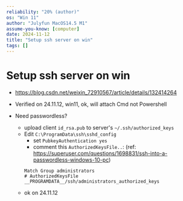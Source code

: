 ```yaml
---
reliability: "20% (author)"
os: "Win 11"
author: "Julyfun MacOS14.5 M1"
assume-you-know: [computer]
date: 2024-11-12
title: "Setup ssh server on win"
tags: []
---
```


# Setup ssh server on win

- https://blog.csdn.net/weixin_72910567/article/details/132414264
- Verified on 24.11.12, win11, ok, will attach Cmd not Powershell

- Need passwordless?
    - upload client `id_rsa.pub` to server's `~/.ssh/authorized_keys`
    - Edit `C:\ProgramData\ssh\sshd_config`
        - set `PubkeyAuthentication yes`
        - comment this `AuthorizedKeysFile..`: (ref: https://superuser.com/questions/1698831/ssh-into-a-passwordless-windows-10-pc)
        ```
        Match Group administrators
        # AuthorizedKeysFile __PROGRAMDATA__/ssh/administrators_authorized_keys
        ```
    - ok on 24.11.12

